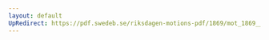 ```yaml
---
layout: default
UpRedirect: https://pdf.swedeb.se/riksdagen-motions-pdf/1869/mot_1869__ak__00204/mot_1869__ak__00204_001.pdf
---
```

